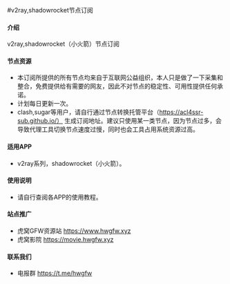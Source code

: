 #v2ray,shadowrocket节点订阅

#### 介绍
v2ray,shadowrocket（小火箭）节点订阅

#### 节点资源
- 本订阅所提供的所有节点均来自于互联网公益组织，本人只是做了一下采集和整合，免费提供给有需要的网友，因此不对节点的稳定性、可用性提供任何承诺。
- 计划每日更新一次。
- clash,sugar等用户，请自行通过节点转换托管平台（https://acl4ssr-sub.github.io/） 生成订阅地址。建议只使用某一类节点，因为节点过多，会导致代理工具切换节点速度过慢，同时也会工具占用系统资源过高。 


#### 适用APP

- v2ray系列，shadowrocket（小火箭）。

#### 使用说明

- 请自行查阅各APP的使用教程。

#### 站点推广
- 虎窝GFW资源站 https://www.hwgfw.xyz
- 虎窝影院 https://movie.hwgfw.xyz

#### 联系我们
- 电报群 https://t.me/hwgfw

